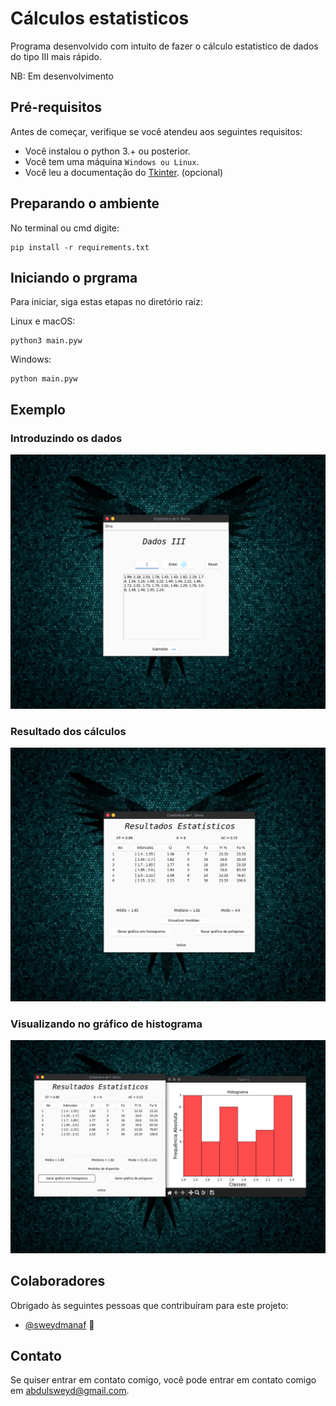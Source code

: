 # Cálculos estatisticos
 Programa desenvolvido com intuito de fazer o cálculo estatistico de dados do tipo III mais rápido.

NB: Em desenvolvimento
## Pré-requisitos

Antes de começar, verifique se você atendeu aos seguintes requisitos:

* Você instalou o python 3.+ ou posterior.
* Você tem uma máquina `Windows ou Linux`.
* Você leu a documentação do [Tkinter](https://docs.python.org/3/library/tkinter.html). (opcional)

## Preparando o ambiente
No terminal ou cmd digite:
```
pip install -r requirements.txt
```

## Iniciando o prgrama

Para iniciar, siga estas etapas no diretório raiz:

Linux e macOS:
```
python3 main.pyw
```

Windows:
```
python main.pyw
```
## Exemplo
### Introduzindo os dados
![Tela do programa](example-1.png)
### Resultado dos cálculos
![Tela do programa](example-2.png)
### Visualizando no gráfico de histograma
![Tela do programa](example-3.png)


## Colaboradores

Obrigado às seguintes pessoas que contribuíram para este projeto:

* [@sweydmanaf](https://github.com/sweydmanaf) 📖



## Contato

Se quiser entrar em contato comigo, você pode entrar em contato comigo em <abdulsweyd@gmail.com>.


